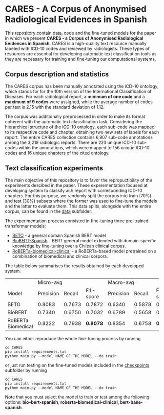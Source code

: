 # CARES - A Corpus of Anonymised Radiological Evidences in Spanish

This repository contain data, code and the fine-tuned models for the paper in which we present **CARES - a Corpus of Anonymised Radiological Evidences in Spanish**. 
CARES is a high-quality text resource manually labeled with ICD-10 codes and reviewed by radiologists. These types of resources are essential for developing automatic text classification tools as they are necessary for training and fine-tuning our computational systems.

## Corpus description and statistics 
The CARES corpus has been manually annotated using the ICD-10 ontology, which stands for for the 10th version of the International Classification of Diseases. For each radiological report, a **minimum of one code** and a **maximum of 9 codes** were assigned, while the average number of codes per text is 2.15
with the standard deviation of 1.12. 

The corpus was additionally preprocessed in order to make its format coherent with the automatic text classification task. Considering the hierarchical structure of the ICD-10 ontology, each sub-code was mapped to its respective code and chapter, obtaining two new sets of labels for each report. The entire CARES collection contains 6,907 sub-code annotations among the
3,219 radiologic reports. There are 223 unique ICD-10 sub-codes within the annotations, which were mapped to 156 unique ICD-10 codes and 16 unique chapters of the cited ontology.

## Text classification experiments 

The main objective of this repository is to favor the repropuctibility of the experiments descibed in the paper. These experementation focused at developing system to classify ach report with corresponding ICD-10 chapters. 
For this purpose, we randomly split the corpus into train (70\%) and test (30\%) subsets where the former was used to fine-tune the models and the latter to evaluate them. 
This data splits, alongside with the entire corpus, can be found in the [data](https://github.com/chizhikchi/CARES/tree/main/data) subfolder.

The experimentation process consisted in fine-tuning three pre-trained transformer models:

* [BETO](https://huggingface.co/dccuchile/bert-base-spanish-wwm-cased) - a general domain Spanish BERT model 
* [BioBERT-Spanish](https://github.com/plncmm/bio-bert-base-spanish-wwm-uncased.git) - BERT general model extended with domain-specific knowledge by fine-tuning over a Chilean clinical corpus.
* [RoBERTa-biomedical-clinical](https://huggingface.co/PlanTL-GOB-ES/roberta-base-biomedical-clinical-es) - a RoBERTa-based model pretrained on a combination of biomedical and clinical corpora.

The table below summarises the results obtained by each developed system. 

<table>
  <tr>
    <td></td>
    <td colspan=3>Micro-avg</td>
    <td colspan=3>Macro-avg</td>
  </tr>
  <tr>
    <td>Model</td>
    <td>Precision</td>
    <td>Recall</td>
    <td>F1-score</td>
    <td>Precision</td>
    <td>Recall</td>
    <td>F1-score</td>
  </tr>
  <tr>
    <td> BETO </td>
    <td> 0.8083 </td>
    <td> 0.7673 </td>
    <td> 0.7872 </td>
    <td> 0.6340 </td>
    <td> 0.5878 </td>
    <td> 0.6029 </td>
  </tr>
  <tr>
    <td> BioBERT </td>
    <td> 0.7340 </td>
    <td> 0.6750 </td>
    <td> 0.7032 </td>
    <td> 0.6789 </td>
    <td> 0.5658 </td>
    <td> 0.6037 </td>
  </tr>
  <tr>
    <td> RoBERTa Biomedical </td>
    <td> 0.8222 </td>
    <td> 0.7938 </td>
    <td><b> 0.8078 </b></td>
    <td> 0.8354 </td>
    <td> 0.6758 </td>
    <td><b> 0.7224 </b></td>
  </tr>
</table>

You can either reproduce the whole fine-tuning process by running 

```
cd CARES
pip install requirements.txt
python main.py --model NAME OF THE MODEL --do train
```

or just run testing on the fine-tuned models included in the [checkpoints](https://github.com/chizhikchi/CARES/tree/main/checkpoints) subfolder by running

```
cd CARES
pip install requirements.txt
python main.py --model NAME OF THE MODEL --do train
```

Note that you must select the model to train or test among the following options: **bio-bert-spanish**, **roberta-biomedical-clinical**, **bert-base-spanish**.
